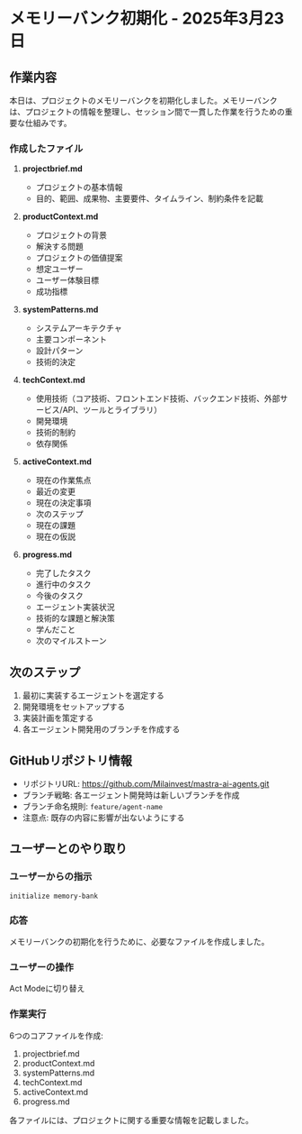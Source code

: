 # メモリーバンク初期化 - 2025年3月23日

## 作業内容

本日は、プロジェクトのメモリーバンクを初期化しました。メモリーバンクは、プロジェクトの情報を整理し、セッション間で一貫した作業を行うための重要な仕組みです。

### 作成したファイル

1. **projectbrief.md**
   - プロジェクトの基本情報
   - 目的、範囲、成果物、主要要件、タイムライン、制約条件を記載

2. **productContext.md**
   - プロジェクトの背景
   - 解決する問題
   - プロジェクトの価値提案
   - 想定ユーザー
   - ユーザー体験目標
   - 成功指標

3. **systemPatterns.md**
   - システムアーキテクチャ
   - 主要コンポーネント
   - 設計パターン
   - 技術的決定

4. **techContext.md**
   - 使用技術（コア技術、フロントエンド技術、バックエンド技術、外部サービス/API、ツールとライブラリ）
   - 開発環境
   - 技術的制約
   - 依存関係

5. **activeContext.md**
   - 現在の作業焦点
   - 最近の変更
   - 現在の決定事項
   - 次のステップ
   - 現在の課題
   - 現在の仮説

6. **progress.md**
   - 完了したタスク
   - 進行中のタスク
   - 今後のタスク
   - エージェント実装状況
   - 技術的な課題と解決策
   - 学んだこと
   - 次のマイルストーン

## 次のステップ

1. 最初に実装するエージェントを選定する
2. 開発環境をセットアップする
3. 実装計画を策定する
4. 各エージェント開発用のブランチを作成する

## GitHubリポジトリ情報

- リポジトリURL: https://github.com/Milainvest/mastra-ai-agents.git
- ブランチ戦略: 各エージェント開発時は新しいブランチを作成
- ブランチ命名規則: `feature/agent-name`
- 注意点: 既存の内容に影響が出ないようにする

## ユーザーとのやり取り

### ユーザーからの指示
```
initialize memory-bank
```

### 応答
メモリーバンクの初期化を行うために、必要なファイルを作成しました。

### ユーザーの操作
Act Modeに切り替え

### 作業実行
6つのコアファイルを作成:
1. projectbrief.md
2. productContext.md
3. systemPatterns.md
4. techContext.md
5. activeContext.md
6. progress.md

各ファイルには、プロジェクトに関する重要な情報を記載しました。
